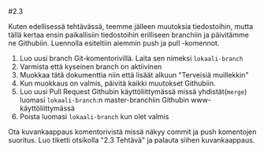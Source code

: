 #2.3

Kuten edellisessä tehtävässä, teemme jälleen muutoksia tiedostoihin, mutta tällä kertaa ensin paikallisiin tiedostoihin erilliseen branchiin ja päivitämme ne Githubiin.
Luennolla esiteltiin aiemmin push ja pull -komennot.

1. Luo uusi branch Git-komentorivillä. Laita sen nimeksi `lokaali-branch`
2. Varmista että kyseinen branch on aktiivinen
3. Muokkaa tätä dokumenttia niin että lisäät alkuun "Terveisiä muillekkin"
4. Kun muokkaus on valmis, päivitä kaikki muutokset Githubiin.
5. Luo uusi Pull Request Githubin käyttöliittymässä missä yhdistät(`merge`) luomasi `lokaali-branch`:n master-branchiin Githubin www-käyttöliittymässä
6. Poista luomasi `lokaali-branch` kun olet valmis

Ota kuvankaappaus komentorivistä missä näkyy commit ja push komentojen suoritus. Luo tiketti otsikolla "2.3 Tehtävä" ja palauta siihen kuvankaappaus.

